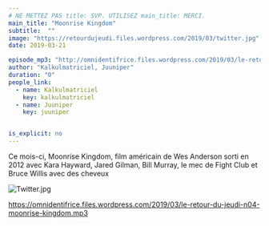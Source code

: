 ```yaml
---
# NE METTEZ PAS title: SVP. UTILISEZ main_title: MERCI.
main_title: "Moonrise Kingdom"
subtitle:  ""
image: "https://retourdujeudi.files.wordpress.com/2019/03/twitter.jpg"
date: 2019-03-21

episode_mp3: "http://omnidentifrice.files.wordpress.com/2019/03/le-retour-du-jeudi-n04-moonrise-kingdom.mp3"
author: "Kalkulmatriciel, Juuniper"
duration: "0"
people_link: 
  - name: Kalkulmatriciel
    key: kalkulmatriciel
  - name: Juuniper
    key: juuniper


is_explicit: no
---
```


<PodcastHeader/>

<!-- ECRIRE LA DESCRIPTION DE L'EPISODE SOUS CETTE LIGNE -->
<p>Ce mois-ci, Moonrise Kingdom, film américain de Wes Anderson sorti en 2012 avec Kara Hayward, Jared Gilman, Bill Murray, le mec de Fight Club et Bruce Willis avec des cheveux</p>
<p><img src="https://retourdujeudi.files.wordpress.com/2019/03/twitter.jpg" alt="Twitter.jpg"></p>
<p><a href="https://omnidentifrice.files.wordpress.com/2019/03/le-retour-du-jeudi-n04-moonrise-kingdom.mp3" rel="nofollow">https://omnidentifrice.files.wordpress.com/2019/03/le-retour-du-jeudi-n04-moonrise-kingdom.mp3</a></p>


